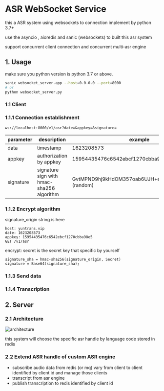 # ASR WebSocket Service

this a ASR system using  websockets to connection implement by python 3.7+

use the asyncio , aioredis and sanic (websockets)  to built this asr system 

support  concurrent client connection and concurrent multi-asr engine 

## 1.  Usage

make sure you python version is python 3.7 or above.

```bash
sanic websocket_server.app --host=0.0.0.0 --port=8000
# or
python websocket_server.py
```

### 1.1 Client

### 1.1.1 Connection establishment

```http
ws://localhost:8000/v1/asr?date=&appkey=&signature=
```



| parameter | description                               | example                                                |
| --------- | ----------------------------------------- | ------------------------------------------------------ |
| data      | timestamp                                 | 1623208573                                             |
| appkey    | authorization by appkey                   | 15954435476c6542ebcf1270cbba98e5  (random)             |
| signature | signature sign with hmac-sha256 algorithm | GvtMPND9hj9kHdOM357oab6UJH+ee+bFdJ/ss+QOVcs=  (random) |

### 1.1.2 Encrypt algorithm

signature_origin  string is here

```
host: yuntrans.vip
date: 1623208573
appkey: 15954435476c6542ebcf1270cbba98e5
GET /v1/asr  
```

encrypt: secret is the secret key that specific by yourself

```
signature_sha = hmac-sha256(signature_origin, Secret)
signature = Base64(signature_sha);
```

### 1.1.3  Send data



### 1.1.4 Transcription



## 2. Server



###  2.1 Architecture

![architecture](https://github.com/lovemefan/ASRWebSocketServer/raw/master/pic/Architecture.png)

this system will choose the specific asr handle by language code stored in redis

### 2.2 Extend ASR handle of custom  ASR engine 

* subscribe audio data from redis (or mq) vary from client to client identified by client id and manage those clients
* transcript from asr engine 
* publish transcription to redis identified by client id 

